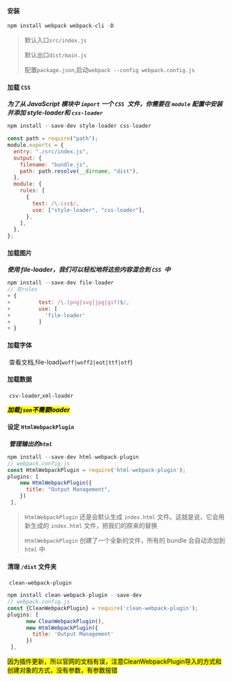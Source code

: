 #### 安装

```javascript
npm install webpack webpack-cli -D
```

> 默认入口<code>src/index.js</code>
>
> 默认出口<code>dist/main.js</code>
>
> 配置`package.json`,启动`webpack --config webpack.config.js`

#### 加载 `CSS`

***为了从 JavaScript 模块中 `import` 一个 `CSS `文件，你需要在 `module` 配置中安装并添加 style-loader和 `css-loader`***

```javascript
npm install --save-dev style-loader css-loader
```

```javascript
const path = require("path");
module.exports = {
  entry: "./src/index.js",
  output: {
    filename: "bundle.js",
    path: path.resolve(__dirname, "dist"),
  },
  module: {
    rules: [
      {
        test: /\.css$/,
        use: ["style-loader", "css-loader"],
      },
    ],
  },
};

```

#### 加载图片

***使用 file-loader，我们可以轻松地将这些内容混合到 `CSS `中***

```javascript
npm install --save-dev file-loader
// 在rules
+ {
+         test: /\.(png|svg|jpg|gif)$/,
+         use: [
+           'file-loader'
+         ]
+ }
```

#### 加载字体

​	查看文档,file-load(`woff|woff2|eot|ttf|otf`)

#### 加载数据

​	`csv-loader`,`xml-loader`

​	<mark>***加载`json`不需要loader***</mark>

#### 设定 `HtmlWebpackPlugin`

​	***管理输出的`html`***

```javascript
npm install --save-dev html-webpack-plugin
// webpack.config.js
const HtmlWebpackPlugin = require('html-webpack-plugin');
plugins: [
    new HtmlWebpackPlugin({
      title: "Output Management",
    })
 ],
```

> `HtmlWebpackPlugin` 还是会默认生成 `index.html` 文件。这就是说，它会用新生成的 `index.html` 文件，把我们的原来的替换
>
> `HtmlWebpackPlugin` 创建了一个全新的文件，所有的 bundle 会自动添加到 `html` 中

#### 清理 `/dist` 文件夹

​	`clean-webpack-plugin`

```javascript
npm install clean-webpack-plugin --save-dev
// webpack.config.js
const {CleanWebpackPlugin} = require('clean-webpack-plugin');
plugins: [
      new CleanWebpackPlugin(),
      new HtmlWebpackPlugin({
        title: 'Output Management'
      })
 ],
```

<mark>因为插件更新，所以官网的文档有误，注意CleanWebpackPlugin导入的方式和创建对象的方式，没有参数，有参数报错</mark>







